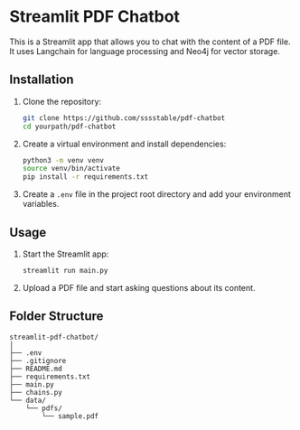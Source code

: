 # Streamlit PDF Chatbot

This is a Streamlit app that allows you to chat with the content of a PDF file. It uses Langchain for language processing and Neo4j for vector storage.

## Installation

1. Clone the repository:
   ```bash
   git clone https://github.com/sssstable/pdf-chatbot
   cd yourpath/pdf-chatbot
   ```

2. Create a virtual environment and install dependencies:
   ```bash
   python3 -m venv venv
   source venv/bin/activate
   pip install -r requirements.txt
   ```

3. Create a `.env` file in the project root directory and add your environment variables.

## Usage

1. Start the Streamlit app:
   ```bash
   streamlit run main.py
   ```

2. Upload a PDF file and start asking questions about its content.

## Folder Structure

```
streamlit-pdf-chatbot/
│
├── .env
├── .gitignore
├── README.md
├── requirements.txt
├── main.py
├── chains.py
└── data/
    └── pdfs/
        └── sample.pdf
```
